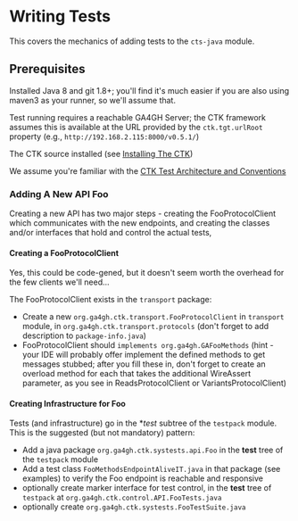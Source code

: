 # Writing Tests

This covers the mechanics of adding tests to the `cts-java` module.

## Prerequisites
Installed Java 8 and git 1.8+; you'll find it's much easier if you are also using maven3 as your runner, so we'll assume that.

Test running requires a reachable GA4GH Server; the CTK framework assumes this is available at the URL provided by the `ctk.tgt.urlRoot` property (e.g., `http://192.168.2.115:8000/v0.5.1/`)

The CTK source installed (see [Installing The CTK](InstallingTheCTK.md))

We assume you're familiar with the [CTK Test Architecture and Conventions](TestArchAndConventions.md)


### Adding A New API Foo
Creating a new API has two major steps - creating the FooProtocolClient which communicates with the new endpoints, and creating the classes and/or interfaces that hold and control the actual tests,

#### Creating a FooProtocolClient
Yes, this could be code-gened, but it doesn't seem worth the overhead for the few clients we'll need...

The FooProtocolClient exists in the `transport` package:

- Create a new `org.ga4gh.ctk.transport.FooProtocolClient` in `transport` module, in `org.ga4gh.ctk.transport.protocols` (don't forget to add description to `package-info.java`)
- FooProtocolClient should `implements org.ga4gh.GAFooMethods`
(hint - your IDE will probably offer implement the defined methods to get messages stubbed; after you fill
these in, don't forget to create an overload method for each that takes the additional WireAssert parameter,
as you see in ReadsProtocolClient or VariantsProtocolClient)

#### Creating Infrastructure for Foo

Tests (and infrastructure) go in the **test* subtree of the `testpack` module. This is the suggested (but not mandatory) pattern:

- Add a java package `org.ga4gh.ctk.systests.api.Foo` in the **test** tree of the `testpack` module
- Add a test class `FooMethodsEndpointAliveIT.java` in that package (see examples) to verify the Foo endpoint is reachable and responsive
- optionally create marker interface for test control, in the **test** tree of `testpack` at `org.ga4gh.ctk.control.API.FooTests.java`
- optionally create `org.ga4gh.ctk.systests.FooTestSuite.java`
